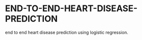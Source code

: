 # END-TO-END-HEART-DISEASE-PREDICTION
end to end heart disease prediction using logistic regression.
